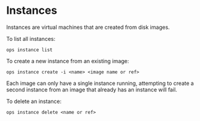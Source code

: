 Instances
========================

Instances are virtual machines that are created from disk images.

To list all instances:
```
ops instance list
```

To create a new instance from an existing image:
```
ops instance create -i <name> <image name or ref>
```
Each image can only have a single instance running, attempting to create a second instance from an image that already has an instance will fail.

To delete an instance:
```
ops instance delete <name or ref>
```
